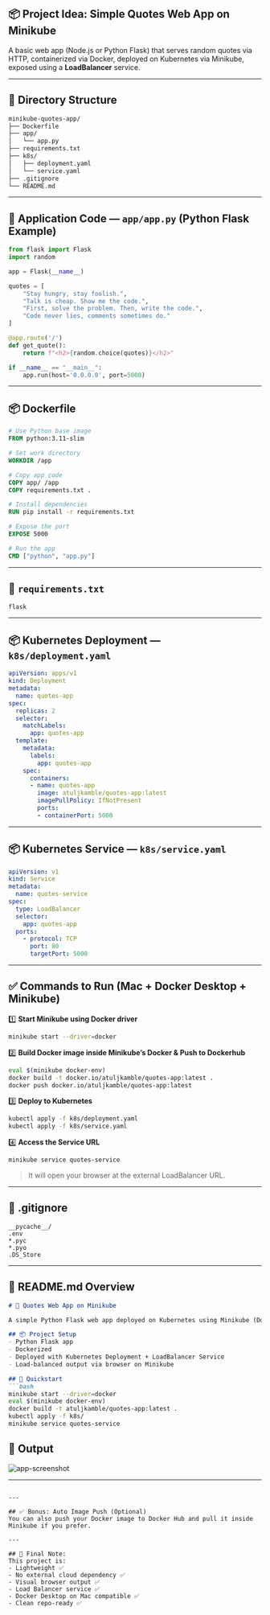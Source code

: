 ## 📦 Project Idea: **Simple Quotes Web App on Minikube**

A basic web app (Node.js or Python Flask) that serves random quotes via HTTP, containerized via Docker, deployed on Kubernetes via Minikube, exposed using a **LoadBalancer** service.

---

## 📁 Directory Structure

```bash
minikube-quotes-app/
├── Dockerfile
├── app/
│   └── app.py
├── requirements.txt
├── k8s/
│   ├── deployment.yaml
│   └── service.yaml
├── .gitignore
└── README.md
```

---

## 📜 Application Code — `app/app.py` (Python Flask Example)

```python
from flask import Flask
import random

app = Flask(__name__)

quotes = [
    "Stay hungry, stay foolish.",
    "Talk is cheap. Show me the code.",
    "First, solve the problem. Then, write the code.",
    "Code never lies, comments sometimes do."
]

@app.route('/')
def get_quote():
    return f"<h2>{random.choice(quotes)}</h2>"

if __name__ == "__main__":
    app.run(host='0.0.0.0', port=5000)
```

---

## 📦 Dockerfile

```dockerfile
# Use Python base image
FROM python:3.11-slim

# Set work directory
WORKDIR /app

# Copy app code
COPY app/ /app
COPY requirements.txt .

# Install dependencies
RUN pip install -r requirements.txt

# Expose the port
EXPOSE 5000

# Run the app
CMD ["python", "app.py"]
```

---

## 📜 `requirements.txt`

```
flask
```

---

## 📦 Kubernetes Deployment — `k8s/deployment.yaml`

```yaml
apiVersion: apps/v1
kind: Deployment
metadata:
  name: quotes-app
spec:
  replicas: 2
  selector:
    matchLabels:
      app: quotes-app
  template:
    metadata:
      labels:
        app: quotes-app
    spec:
      containers:
      - name: quotes-app
        image: atuljkamble/quotes-app:latest
        imagePullPolicy: IfNotPresent
        ports:
        - containerPort: 5000
```

---

## 📦 Kubernetes Service — `k8s/service.yaml`

```yaml
apiVersion: v1
kind: Service
metadata:
  name: quotes-service
spec:
  type: LoadBalancer
  selector:
    app: quotes-app
  ports:
    - protocol: TCP
      port: 80
      targetPort: 5000
```

---

## ✅ Commands to Run (Mac + Docker Desktop + Minikube)

1️⃣ **Start Minikube using Docker driver**

```bash
minikube start --driver=docker
```

2️⃣ **Build Docker image inside Minikube’s Docker & Push to Dockerhub**

```bash
eval $(minikube docker-env)
docker build -t docker.io/atuljkamble/quotes-app:latest .
docker push docker.io/atuljkamble/quotes-app:latest 
```

3️⃣ **Deploy to Kubernetes**

```bash
kubectl apply -f k8s/deployment.yaml
kubectl apply -f k8s/service.yaml
```

4️⃣ **Access the Service URL**

```bash
minikube service quotes-service
```

> It will open your browser at the external LoadBalancer URL.

---

## 📄 .gitignore

```
__pycache__/
.env
*.pyc
*.pyo
.DS_Store
```

---

## 📑 README.md Overview

````markdown
# 📝 Quotes Web App on Minikube

A simple Python Flask web app deployed on Kubernetes using Minikube (Docker Desktop as runtime), exposing a LoadBalancer service accessible via browser.

## 📦 Project Setup
- Python Flask app
- Dockerized
- Deployed with Kubernetes Deployment + LoadBalancer Service
- Load-balanced output via browser on Minikube

## 🚀 Quickstart
```bash
minikube start --driver=docker
eval $(minikube docker-env)
docker build -t atuljkamble/quotes-app:latest .
kubectl apply -f k8s/
minikube service quotes-service
````

## 📸 Output

![app-screenshot](images/app-output.png)

---

```

---

## ✅ Bonus: Auto Image Push (Optional)
You can also push your Docker image to Docker Hub and pull it inside Minikube if you prefer.

---

## 📌 Final Note:
This project is:
- Lightweight ✅
- No external cloud dependency ✅
- Visual browser output ✅
- Load Balancer service ✅
- Docker Desktop on Mac compatible ✅
- Clean repo-ready ✅
